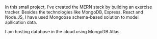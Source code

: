  In this small project, I've created the MERN stack by building an exercise tracker. Besides the technologies like MongoDB,
 Express,
 React and Node.JS, I have used Mongoose schema-based solution to model apllication data.

 I am hosting database in the cloud using MongoDB Atlas.
 